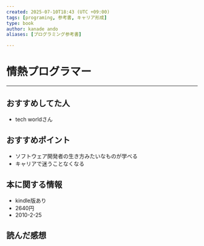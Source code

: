 ```yaml
---
created: 2025-07-10T18:43 (UTC +09:00)
tags: [programing, 参考書, キャリア形成]
type: book
author: kanade ando
aliases: [プログラミング参考書]

---
```


# 情熱プログラマー
---
## おすすめしてた人
- tech worldさん
## おすすめポイント
- ソフトウェア開発者の生き方みたいなものが学べる
- キャリアで迷うことなくなる
## 本に関する情報
- kindle版あり
- 2640円
- 2010-2-25
## 読んだ感想
```
```